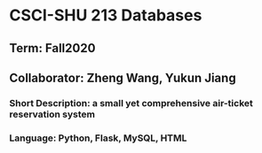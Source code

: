 # CSCI-SHU 213 Databases
## Term: Fall2020
## Collaborator: Zheng Wang, Yukun Jiang
### Short Description: a small yet comprehensive air-ticket reservation system
### Language: Python, Flask, MySQL, HTML
